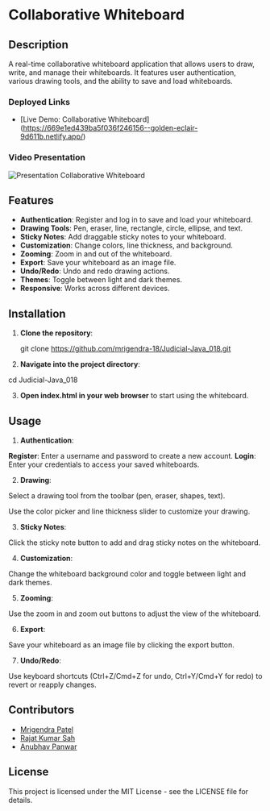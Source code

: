 # Collaborative Whiteboard

## Description

A real-time collaborative whiteboard application that allows users to draw, write, and manage their whiteboards. It features user authentication, various drawing tools, and the ability to save and load whiteboards.

### Deployed Links

- [Live Demo: Collaborative Whiteboard] (https://669e1ed439ba5f036f246156--golden-eclair-9d611b.netlify.app/)

### Video Presentation

![Presentation Collaborative Whiteboard]()

## Features

- **Authentication**: Register and log in to save and load your whiteboard.
- **Drawing Tools**: Pen, eraser, line, rectangle, circle, ellipse, and text.
- **Sticky Notes**: Add draggable sticky notes to your whiteboard.
- **Customization**: Change colors, line thickness, and background.
- **Zooming**: Zoom in and out of the whiteboard.
- **Export**: Save your whiteboard as an image file.
- **Undo/Redo**: Undo and redo drawing actions.
- **Themes**: Toggle between light and dark themes.
- **Responsive**: Works across different devices.

## Installation

1. **Clone the repository**:
   
   git clone https://github.com/mrigendra-18/Judicial-Java_018.git


2. **Navigate into the project directory**:

cd Judicial-Java_018

3. **Open index.html in your web browser** to start using the whiteboard.

## Usage

1. **Authentication**:

**Register**: Enter a username and password to create a new account.
**Login**: Enter your credentials to access your saved whiteboards.


2. **Drawing**:

Select a drawing tool from the toolbar (pen, eraser, shapes, text).

Use the color picker and line thickness slider to customize your drawing.


3. **Sticky Notes**:

Click the sticky note button to add and drag sticky notes on the whiteboard.


4. **Customization**:

Change the whiteboard background color and toggle between light and dark themes.


5. **Zooming**:

Use the zoom in and zoom out buttons to adjust the view of the whiteboard.


6. **Export**:

Save your whiteboard as an image file by clicking the export button.


7. **Undo/Redo**:

Use keyboard shortcuts (Ctrl+Z/Cmd+Z for undo, Ctrl+Y/Cmd+Y for redo) to revert or reapply changes.


## Contributors


- [Mrigendra Patel](https://github.com/mrigendra-18)
- [Rajat Kumar Sah](https://github.com/rajatsah95)
- [Anubhav Panwar](https://github.com/Anubhav-Panwar1)

## License

This project is licensed under the MIT License - see the LICENSE file for details.
